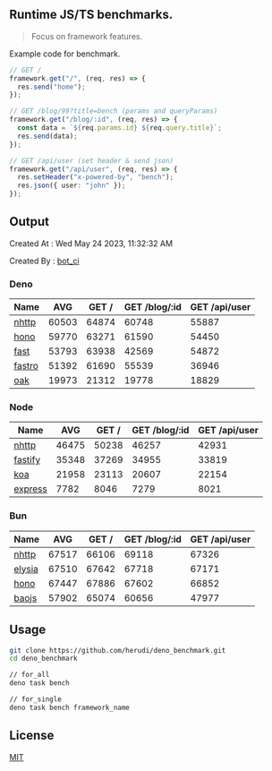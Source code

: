 ## Runtime JS/TS benchmarks.

> Focus on framework features.

Example code for benchmark.
```ts
// GET /
framework.get("/", (req, res) => {
  res.send("home");
});

// GET /blog/99?title=bench (params and queryParams)
framework.get("/blog/:id", (req, res) => {
  const data = `${req.params.id} ${req.query.title}`;
  res.send(data);
});

// GET /api/user (set header & send json)
framework.get("/api/user", (req, res) => {
  res.setHeader("x-powered-by", "bench");
  res.json({ user: "john" });
});
```

## Output
Created At : Wed May 24 2023, 11:32:32 AM

Created By : [bot_ci](https://github.com/herudi/deno_benchmarks/commits?author=github-actions%5Bbot%5D)


### Deno
|Name|AVG|GET /|GET /blog/:id|GET /api/user|
|----|----|----|----|----|
|[nhttp](https://github.com/nhttp/nhttp)|60503|64874|60748|55887|
|[hono](https://github.com/honojs/hono)|59770|63271|61590|54450|
|[fast](https://github.com/danteissaias/fast)|53793|63938|42569|54872|
|[fastro](https://github.com/fastrodev/fastro)|51392|61690|55539|36946|
|[oak](https://github.com/oakserver/oak)|19973|21312|19778|18829|
  


### Node
|Name|AVG|GET /|GET /blog/:id|GET /api/user|
|----|----|----|----|----|
|[nhttp](https://github.com/nhttp/nhttp)|46475|50238|46257|42931|
|[fastify](https://github.com/fastify/fastify)|35348|37269|34955|33819|
|[koa](https://github.com/koajs/koa)|21958|23113|20607|22154|
|[express](https://github.com/expressjs/express)|7782|8046|7279|8021|
  


### Bun
|Name|AVG|GET /|GET /blog/:id|GET /api/user|
|----|----|----|----|----|
|[nhttp](https://github.com/nhttp/nhttp)|67517|66106|69118|67326|
|[elysia](https://github.com/elysiajs/elysia)|67510|67642|67718|67171|
|[hono](https://github.com/honojs/hono)|67447|67886|67602|66852|
|[baojs](https://github.com/mattreid1/baojs)|57902|65074|60656|47977|
  



## Usage

```bash
git clone https://github.com/herudi/deno_benchmark.git
cd deno_benchmark

// for_all
deno task bench

// for_single
deno task bench framework_name
```

## License

[MIT](LICENSE)

